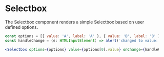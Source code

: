 # Selectbox

The Selectbox component renders a simple Selectbox based on user defined options.

```jsx static
const options = [{ value: 'A', label: 'A' }, { value: 'B', label: 'B' }];
const handleChange = (e: HTMLInputElement) => alert('changed to value: ' + e.value);

<Selectbox options={options} value={options[0].value} onChange={handleChange} />;
```
